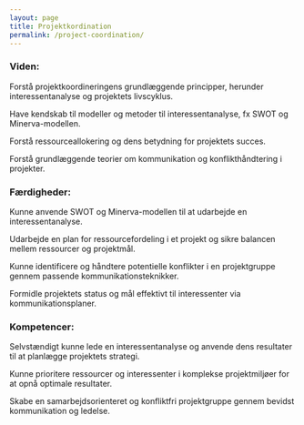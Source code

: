 ```yaml
---
layout: page
title: Projektkordination
permalink: /project-coordination/
---
```


### Viden:

Forstå projektkoordineringens grundlæggende principper, herunder interessentanalyse og projektets livscyklus.

Have kendskab til modeller og metoder til interessentanalyse, fx SWOT og Minerva-modellen.

Forstå ressourceallokering og dens betydning for projektets succes.

Forstå grundlæggende teorier om kommunikation og konflikthåndtering i projekter.


### Færdigheder:

Kunne anvende SWOT og Minerva-modellen til at udarbejde en interessentanalyse.

Udarbejde en plan for ressourcefordeling i et projekt og sikre balancen mellem ressourcer og projektmål.

Kunne identificere og håndtere potentielle konflikter i en projektgruppe gennem passende kommunikationsteknikker.

Formidle projektets status og mål effektivt til interessenter via kommunikationsplaner.


### Kompetencer:

Selvstændigt kunne lede en interessentanalyse og anvende dens resultater til at planlægge projektets strategi.

Kunne prioritere ressourcer og interessenter i komplekse projektmiljøer for at opnå optimale resultater.

Skabe en samarbejdsorienteret og konfliktfri projektgruppe gennem bevidst kommunikation og ledelse.